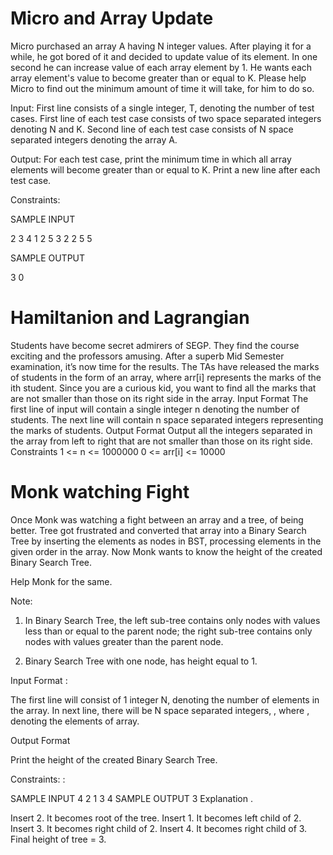 # Micro and Array Update
 Micro purchased an array A having N integer values. After playing it for a while, he got bored of it and decided to update value of its element. In one second he can increase value of each array element by 1. He wants each array element's value to become greater than or equal to K. Please help Micro to find out the minimum amount of time it will take, for him to do so.

Input:
First line consists of a single integer, T, denoting the number of test cases.
First line of each test case consists of two space separated integers denoting N and K.
Second line of each test case consists of N space separated integers denoting the array A.

Output:
For each test case, print the minimum time in which all array elements will become greater than or equal to K. Print a new line after each test case.

Constraints:


SAMPLE INPUT

2
3 4
1 2 5
3 2
2 5 5

SAMPLE OUTPUT

3
0

# Hamiltanion and Lagrangian

Students have become secret admirers of SEGP. They find the course exciting and the 
professors amusing. After a superb Mid Semester examination, it’s now time for the 
results. The TAs have released the marks of students in the form of an array, where arr[i] 
represents the marks of the ith student.
Since you are a curious kid, you want to find all the marks that are not smaller than those 
on its right side in the array.
Input Format
The first line of input will contain a single integer n denoting the number of students.
The next line will contain n space separated integers representing the marks of students.
Output Format
Output all the integers separated in the array from left to right that are not smaller than 
those on its right side.
Constraints
1 <= n <= 1000000
0 <= arr[i] <= 10000

# Monk watching Fight

Once Monk was watching a fight between an array and a tree, of being better. Tree got frustrated and converted that array into a Binary Search Tree by inserting the elements as nodes in BST, processing elements in the given order in the array. Now Monk wants to know the height of the created Binary Search Tree.

Help Monk for the same.

Note:

1) In Binary Search Tree, the left sub-tree contains only nodes with values less than or equal to the parent node; the right sub-tree contains only nodes with values greater than the parent node.

2) Binary Search Tree with one node, has height equal to 1.

Input Format :

The first line will consist of 1 integer N, denoting the number of elements in the array.
In next line, there will be N space separated integers,  , where , denoting the elements of array.

Output Format

Print the height of the created Binary Search Tree.

Constraints: :



SAMPLE INPUT 
4
2 1 3 4
SAMPLE OUTPUT 
3
Explanation
.

Insert 2. It becomes root of the tree.
Insert 1. It becomes left child of 2.
Insert 3. It becomes right child of 2.
Insert 4. It becomes right child of 3.
Final height of tree = 3.

